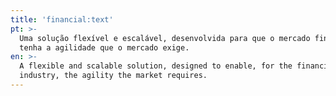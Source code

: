 ```yaml
---
title: 'financial:text'
pt: >-
  Uma solução flexível e escalável, desenvolvida para que o mercado financeiro
  tenha a agilidade que o mercado exige.
en: >-
  A flexible and scalable solution, designed to enable, for the financial
  industry, the agility the market requires.
---
```


